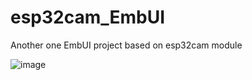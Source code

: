 # esp32cam_EmbUI
Another one EmbUI project based on esp32cam module

![image](https://user-images.githubusercontent.com/26786760/126187025-19efc036-16f9-420c-849d-c4129f0b81b1.png)
